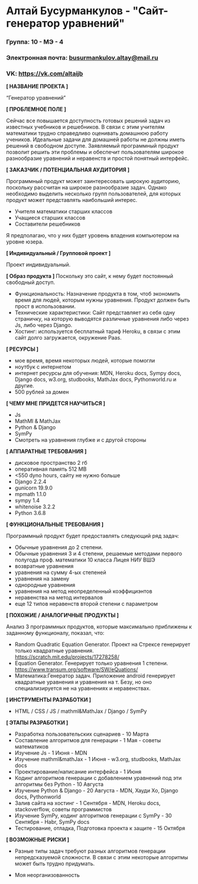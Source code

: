 # Алтай Бусурманкулов - "Сайт-генератор уравнений"

### Группа: 10 - МЭ - 4
### Электронная почта: busurmankulov.altay@mail.ru
### VK: https://vk.com/altaijb


**[ НАЗВАНИЕ ПРОЕКТА ]**

“Генератор уравнений”

**[ ПРОБЛЕМНОЕ ПОЛЕ ]**

Сейчас все повышается доступность готовых решений задач из известных учебников и решебников. В связи с этим учителям математики трудно справедливо оценивать домашнюю работу учеников. Идеальные задачи для домашней работы не должны иметь решений в свободном доступе. Заявляемый программный продукт позволит решить эти проблемы и обеспечит пользователям широкое разнообразие уравнений и неравенств и простой понятный интерфейс. 

**[ ЗАКАЗЧИК / ПОТЕНЦИАЛЬНАЯ АУДИТОРИЯ ]**

Программный продукт может заинтересовать широкую аудиторию, поскольку рассчитан на широкое разнообразие задач. Однако необходимо выделить несколько групп пользователей, для которых продукт может представлять наибольший интерес.

* Учителя математики старших классов
* Учащиеся старших классов
* Составители решебников

Я предполагаю, что у них будет уровень владения компьютером на уровне юзера.

**[ Индивидуальный / Групповой проект ]**

Проект индивидуальный.

**[ Образ продукта ]**
 Поскольку это сайт, к нему будет постоянный свободный доступ.
* Функциональность: Назначение продукта в том, чтоб экономить время для людей, которым нужны уравнения. Продукт должен быть прост в использовании.
* Технические характеристики: Сайт представляет из себя одну страничку, на которую выводятся различные уравнения либо через Js, либо через Django.
* Хостинг: используется бесплатный тариф Heroku, в связи с этим сайт долго загружается, окружение Paas.

**[ РЕСУРСЫ ]** 

* мое время, время некоторых людей, которые помогли
* ноутбук с интернетом
* интернет ресурсы для обучения: MDN, Heroku docs, Sympy docs, Django docs, w3.org, studbooks, MathJax docs, Pythonworld.ru и другие.
* 500 рублей за домен

**[ ЧЕМУ МНЕ ПРИДЕТСЯ НАУЧИТЬСЯ ]** 

* Js
* MathMl & MathJax
* Python & Django
* SymPy
* Смотреть на уравнения глубже и с другой стороны

**[ АППАРАТНЫЕ ТРЕБОВАНИЯ ]** 

* дисковое пространство 2 гб
* оперативная память 512 MB
* <550 dyno hours, сайту не нужно больше
* Django 2.2.4
* gunicorn 19.9.0
* mpmath 1.1.0
* sympy 1.4
* whitenoise 3.2.2
* Python 3.6.8

**[ ФУНКЦИОНАЛЬНЫЕ ТРЕБОВАНИЯ ]**

Программный продукт будет предоставлять следующий ряд задач:

* Обычные уравнения до 2 степени.
* Обычные уравнения 3 и 4 степени, решаемые методами первого полугода проф. математики 10 класса Лицея НИУ ВШЭ
* возвратные уравнения
* уравнения на сумму 4-ых степеней
* уравнения на замену
* однородные уравнения
* уравнения на метод неопределенный коэффициэнтов
* неравенства на метод интервалов
* еще 12 типов неравенств второй степени с параметром

**[ ПОХОЖИЕ / АНАЛОГИЧНЫЕ ПРОДУКТЫ ]**

Анализ 3 программных продуктов, которые максимально приближены к заданному функционалу, показал, что:

* Random Quadratic Equation Generator. Проект на Стрексе генерирует только квадратные уравнения. https://scratch.mit.edu/projects/17278258/
*	Equation Generator. Генерирует только уравнения 1 степени. https://www.transum.org/software/SW/eQuations/
* Математика:Генератор задач. Приложение android генерирует квадратные уравнения и уравнения на т. Безу, но оно специализируется не на уравнениях и неравенствах.


**[ ИНСТРУМЕНТЫ РАЗРАБОТКИ ]**

*	HTML / CSS / JS / mathml&MathJax / Django / SymPy

**[ ЭТАПЫ РАЗРАБОТКИ ]**

*	Разработка пользовательских сценариев - 10 Марта
* Составление алгоритмов для генерации - 1 Мая - советы математиков
* Изучение Js - 1 Июня - MDN
* Изучение mathml&mathJax - 1 Июня - w3.org, studbooks, MathJax docs
*	Проектирование/написание интерфейса - 1 Июня
* Кодинг алгоритмов генерации c добавлением уравнений под эти алгоритмы без Python - 10 Августа
* Изучение Python & Django - 20 Августа - MDN, Хауди Хо, Django docs, Pythonworld 
* Залив сайта на хостинг - 1 Сентября - MDN, Heroku docs, stackoverflow, советы программистов
* Изучение SymPy, кодинг алгоритмов генерации с SymPy - 30 Сентября - Habr, SymPy docs
*	Тестирование, отладка, Подготовка проекта к защите - 15 Октября

**[ ВОЗМОЖНЫЕ РИСКИ ]**

* Разные типы задач требуют разных алгоритмов генерации непредсказуемой сложности. В связи с этим некоторые алгоритмы может быть трудно придумать.

* Моя неорганизованность

